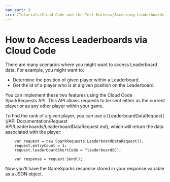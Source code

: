 ```yaml
---
nav_sort: 3
src: /Tutorials/Cloud Code and the Test Harness/Accessing Leaderboards with Cloud Code.md
---
```


# How to Access Leaderboards via Cloud Code

There are many scenarios where you might want to access Leaderboard data. For example, you might want to:
* Determine the position of given player within a Leaderboard.
* Get the id of a player who is at a given position on the Leaderboard.

You can implement these two features using the Cloud Code SparkRequests API. This API allows requests to be sent either as the current player or as any other player within your game.

To find the rank of a given player, you can use a [LeaderboardDataRequest](/API Documentation/Request API/Leaderboards/LeaderboardDataRequest.md), which will return the data associated with the player:

```    
    var request = new SparkRequests.LeaderboardDataRequest();
    request.entryCount = 1;
    request.leaderboardShortCode = "leaderboardSC";

    var response = request.Send();

```
Now you'll have the GameSparks response stored in your response variable as a JSON object.
